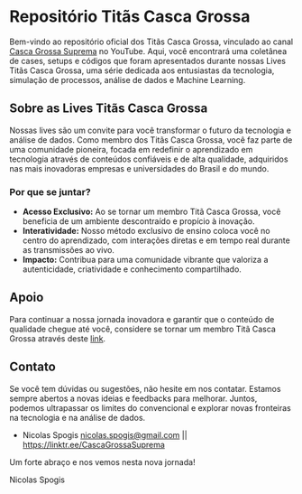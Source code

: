 # Repositório Titãs Casca Grossa

Bem-vindo ao repositório oficial dos Titãs Casca Grossa, vinculado ao canal [Casca Grossa Suprema](https://www.youtube.com/@CascaGrossaSuprema) no YouTube. Aqui, você encontrará uma coletânea de cases, setups e códigos que foram apresentados durante nossas Lives Titãs Casca Grossa, uma série dedicada aos entusiastas da tecnologia, simulação de processos, análise de dados e Machine Learning.

## Sobre as Lives Titãs Casca Grossa

Nossas lives são um convite para você transformar o futuro da tecnologia e análise de dados. Como membro dos Titãs Casca Grossa, você faz parte de uma comunidade pioneira, focada em redefinir o aprendizado em tecnologia através de conteúdos confiáveis e de alta qualidade, adquiridos nas mais inovadoras empresas e universidades do Brasil e do mundo.

### Por que se juntar?

- **Acesso Exclusivo:** Ao se tornar um membro Titã Casca Grossa, você beneficia de um ambiente descontraído e propício à inovação.
- **Interatividade:** Nosso método exclusivo de ensino coloca você no centro do aprendizado, com interações diretas e em tempo real durante as transmissões ao vivo.
- **Impacto:** Contribua para uma comunidade vibrante que valoriza a autenticidade, criatividade e conhecimento compartilhado.

## Apoio

Para continuar a nossa jornada inovadora e garantir que o conteúdo de qualidade chegue até você, considere se tornar um membro Titã Casca Grossa através deste [link](https://bit.ly/TitãCascaGrossa).

## Contato

Se você tem dúvidas ou sugestões, não hesite em nos contatar. Estamos sempre abertos a novas ideias e feedbacks para melhorar. Juntos, podemos ultrapassar os limites do convencional e explorar novas fronteiras na tecnologia e na análise de dados.
* Nicolas Spogis <nicolas.spogis@gmail.com> || <https://linktr.ee/CascaGrossaSuprema>

Um forte abraço e nos vemos nesta nova jornada!

Nicolas Spogis
